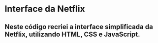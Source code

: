 # Interface da Netflix
## Neste código recriei a interface simplificada da Netflix, utilizando HTML, CSS e JavaScript.
